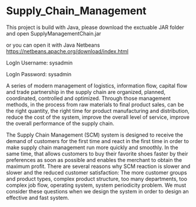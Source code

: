 # Supply_Chain_Management

This project is build with Java, please download the exctuable JAR folder and open SupplyManagementChain.jar

or you can open it with Java Netbeans https://netbeans.apache.org/download/index.html

LogIn Username: sysadmin

LogIn Password: sysadmin

A series of modern management of logistics, information flow, capital flow and trade
partnership in the supply chain are organized, planned, coordinated, controlled and optimized.
Through those management methods, in the process from raw materials to final product sales,
can be the right quantity, the right time for product manufacturing and distribution, reduce the
cost of the system, improve the overall level of service, improve the overall performance of the
supply chain.

The Supply Chain Management (SCM) system is designed to receive the demand of
customers for the first time and react in the first time in order to make supply chain management
run more quickly and smoothly. In the same time, that allows customers to buy their favorite
shoes faster by their preferences as soon as possible and enables the merchant to obtain the
maximum profit. There are several reasons why SCM reaction is slower and slower and the
reduced customer satisfaction: The more customer groups and product types, complex product
structure, too many departments, too complex job flow, operating system, system periodicity
problem. We must consider these questions when we design the system in order to design an
effective and fast system.
